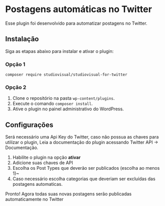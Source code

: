 # Postagens automáticas no Twitter

Esse plugin foi desenvolvido para automatizar postagens no Twitter.

## Instalação
Siga as etapas abaixo para instalar e ativar o plugin:

### Opção 1
`composer require studiovisual/studiovisual-for-twitter`

### Opção 2
1. Clone o repositório na pasta `wp-content/plugins`.
2. Execute o comando `composer install`.
3. Ative o plugin no painel administrativo do WordPress.

## Configurações

Será necessário uma Api Key do Twitter, caso não possua as chaves para utilizar o plugin,
Leia a documentação do plugin acessando Twitter API -> Documentação.

1. Habilite o plugin na opção **ativar**
2. Adicione suas chaves de API
3. Escolha os Post Types que deverão ser publicados (escolha ao menos 1)~
4. Caso necessário escolha categorias que deveriam ser excluídas das postagens automaticas.

Pronto!
Agora todas suas novas postagens serão publicadas automaticamente no Twitter
